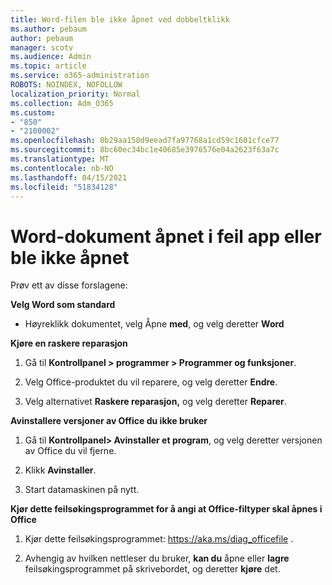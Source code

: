 ```yaml
---
title: Word-filen ble ikke åpnet ved dobbeltklikk
ms.author: pebaum
author: pebaum
manager: scotv
ms.audience: Admin
ms.topic: article
ms.service: o365-administration
ROBOTS: NOINDEX, NOFOLLOW
localization_priority: Normal
ms.collection: Adm_O365
ms.custom:
- "850"
- "2100002"
ms.openlocfilehash: 0b29aa150d9eead7fa97768a1cd59c1601cfce77
ms.sourcegitcommit: 8bc60ec34bc1e40685e3976576e04a2623f63a7c
ms.translationtype: MT
ms.contentlocale: nb-NO
ms.lasthandoff: 04/15/2021
ms.locfileid: "51834128"
---
```

# <a name="word-document-opened-in-the-wrong-app-or-didnt-open"></a>Word-dokument åpnet i feil app eller ble ikke åpnet

Prøv ett av disse forslagene:

**Velg Word som standard**

- Høyreklikk dokumentet, velg Åpne **med**, og velg deretter **Word**

**Kjøre en raskere reparasjon**

1. Gå til **Kontrollpanel > programmer > Programmer og funksjoner**.

2. Velg Office-produktet du vil reparere, og velg deretter **Endre**.

3. Velg alternativet **Raskere reparasjon,** og velg deretter **Reparer**.

**Avinstallere versjoner av Office du ikke bruker**

1. Gå til **Kontrollpanel> Avinstaller et program**, og velg deretter versjonen av Office du vil fjerne.

2. Klikk **Avinstaller**.

3. Start datamaskinen på nytt.

**Kjør dette feilsøkingsprogrammet for å angi at Office-filtyper skal åpnes i Office**

1. Kjør dette feilsøkingsprogrammet: https://aka.ms/diag_officefile .

2. Avhengig av hvilken nettleser du bruker, **kan du** åpne eller **lagre** feilsøkingsprogrammet på skrivebordet, og deretter **kjøre** det.
